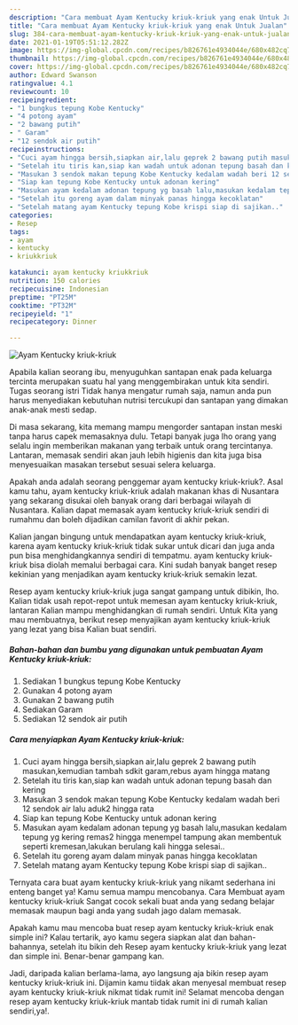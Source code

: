 ```yaml
---
description: "Cara membuat Ayam Kentucky kriuk-kriuk yang enak Untuk Jualan"
title: "Cara membuat Ayam Kentucky kriuk-kriuk yang enak Untuk Jualan"
slug: 384-cara-membuat-ayam-kentucky-kriuk-kriuk-yang-enak-untuk-jualan
date: 2021-01-19T05:51:12.282Z
image: https://img-global.cpcdn.com/recipes/b826761e4934044e/680x482cq70/ayam-kentucky-kriuk-kriuk-foto-resep-utama.jpg
thumbnail: https://img-global.cpcdn.com/recipes/b826761e4934044e/680x482cq70/ayam-kentucky-kriuk-kriuk-foto-resep-utama.jpg
cover: https://img-global.cpcdn.com/recipes/b826761e4934044e/680x482cq70/ayam-kentucky-kriuk-kriuk-foto-resep-utama.jpg
author: Edward Swanson
ratingvalue: 4.1
reviewcount: 10
recipeingredient:
- "1 bungkus tepung Kobe Kentucky"
- "4 potong ayam"
- "2 bawang putih"
- " Garam"
- "12 sendok air putih"
recipeinstructions:
- "Cuci ayam hingga bersih,siapkan air,lalu geprek 2 bawang putih masukan,kemudian tambah sdkit garam,rebus ayam hingga matang"
- "Setelah itu tiris kan,siap kan wadah untuk adonan tepung basah dan kering"
- "Masukan 3 sendok makan tepung Kobe Kentucky kedalam wadah beri 12 sendok air lalu aduk2 hingga rata"
- "Siap kan tepung Kobe Kentucky untuk adonan kering"
- "Masukan ayam kedalam adonan tepung yg basah lalu,masukan kedalam tepung yg kering remas2 hingga menempel tampung akan membentuk seperti kremesan,lakukan berulang kali hingga selesai.."
- "Setelah itu goreng ayam dalam minyak panas hingga kecoklatan"
- "Setelah matang ayam Kentucky tepung Kobe krispi siap di sajikan.."
categories:
- Resep
tags:
- ayam
- kentucky
- kriukkriuk

katakunci: ayam kentucky kriukkriuk 
nutrition: 150 calories
recipecuisine: Indonesian
preptime: "PT25M"
cooktime: "PT32M"
recipeyield: "1"
recipecategory: Dinner

---
```



![Ayam Kentucky kriuk-kriuk](https://img-global.cpcdn.com/recipes/b826761e4934044e/680x482cq70/ayam-kentucky-kriuk-kriuk-foto-resep-utama.jpg)

Apabila kalian seorang ibu, menyuguhkan santapan enak pada keluarga tercinta merupakan suatu hal yang menggembirakan untuk kita sendiri. Tugas seorang istri Tidak hanya mengatur rumah saja, namun anda pun harus menyediakan kebutuhan nutrisi tercukupi dan santapan yang dimakan anak-anak mesti sedap.

Di masa  sekarang, kita memang mampu mengorder santapan instan meski tanpa harus capek memasaknya dulu. Tetapi banyak juga lho orang yang selalu ingin memberikan makanan yang terbaik untuk orang tercintanya. Lantaran, memasak sendiri akan jauh lebih higienis dan kita juga bisa menyesuaikan masakan tersebut sesuai selera keluarga. 



Apakah anda adalah seorang penggemar ayam kentucky kriuk-kriuk?. Asal kamu tahu, ayam kentucky kriuk-kriuk adalah makanan khas di Nusantara yang sekarang disukai oleh banyak orang dari berbagai wilayah di Nusantara. Kalian dapat memasak ayam kentucky kriuk-kriuk sendiri di rumahmu dan boleh dijadikan camilan favorit di akhir pekan.

Kalian jangan bingung untuk mendapatkan ayam kentucky kriuk-kriuk, karena ayam kentucky kriuk-kriuk tidak sukar untuk dicari dan juga anda pun bisa menghidangkannya sendiri di tempatmu. ayam kentucky kriuk-kriuk bisa diolah memalui berbagai cara. Kini sudah banyak banget resep kekinian yang menjadikan ayam kentucky kriuk-kriuk semakin lezat.

Resep ayam kentucky kriuk-kriuk juga sangat gampang untuk dibikin, lho. Kalian tidak usah repot-repot untuk memesan ayam kentucky kriuk-kriuk, lantaran Kalian mampu menghidangkan di rumah sendiri. Untuk Kita yang mau membuatnya, berikut resep menyajikan ayam kentucky kriuk-kriuk yang lezat yang bisa Kalian buat sendiri.

<!--inarticleads1-->

##### Bahan-bahan dan bumbu yang digunakan untuk pembuatan Ayam Kentucky kriuk-kriuk:

1. Sediakan 1 bungkus tepung Kobe Kentucky
1. Gunakan 4 potong ayam
1. Gunakan 2 bawang putih
1. Sediakan  Garam
1. Sediakan 12 sendok air putih




<!--inarticleads2-->

##### Cara menyiapkan Ayam Kentucky kriuk-kriuk:

1. Cuci ayam hingga bersih,siapkan air,lalu geprek 2 bawang putih masukan,kemudian tambah sdkit garam,rebus ayam hingga matang
1. Setelah itu tiris kan,siap kan wadah untuk adonan tepung basah dan kering
1. Masukan 3 sendok makan tepung Kobe Kentucky kedalam wadah beri 12 sendok air lalu aduk2 hingga rata
1. Siap kan tepung Kobe Kentucky untuk adonan kering
1. Masukan ayam kedalam adonan tepung yg basah lalu,masukan kedalam tepung yg kering remas2 hingga menempel tampung akan membentuk seperti kremesan,lakukan berulang kali hingga selesai..
1. Setelah itu goreng ayam dalam minyak panas hingga kecoklatan
1. Setelah matang ayam Kentucky tepung Kobe krispi siap di sajikan..




Ternyata cara buat ayam kentucky kriuk-kriuk yang nikamt sederhana ini enteng banget ya! Kamu semua mampu mencobanya. Cara Membuat ayam kentucky kriuk-kriuk Sangat cocok sekali buat anda yang sedang belajar memasak maupun bagi anda yang sudah jago dalam memasak.

Apakah kamu mau mencoba buat resep ayam kentucky kriuk-kriuk enak simple ini? Kalau tertarik, ayo kamu segera siapkan alat dan bahan-bahannya, setelah itu bikin deh Resep ayam kentucky kriuk-kriuk yang lezat dan simple ini. Benar-benar gampang kan. 

Jadi, daripada kalian berlama-lama, ayo langsung aja bikin resep ayam kentucky kriuk-kriuk ini. Dijamin kamu tiidak akan menyesal membuat resep ayam kentucky kriuk-kriuk nikmat tidak rumit ini! Selamat mencoba dengan resep ayam kentucky kriuk-kriuk mantab tidak rumit ini di rumah kalian sendiri,ya!.

